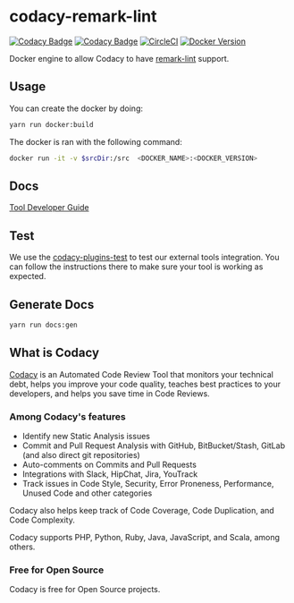 # codacy-remark-lint

[![Codacy Badge](https://api.codacy.com/project/badge/Grade/65d66b1b6f134ef6b7225d2b66a8987d)](https://www.codacy.com/gh/codacy/codacy-remark-lint?utm_source=github.com&amp;utm_medium=referral&amp;utm_content=codacy/codacy-remark-lint&amp;utm_campaign=Badge_Grade)
[![Codacy Badge](https://api.codacy.com/project/badge/Coverage/65d66b1b6f134ef6b7225d2b66a8987d)](https://www.codacy.com/gh/codacy/codacy-remark-lint?utm_source=github.com&utm_medium=referral&utm_content=codacy/codacy-remark-lint&utm_campaign=Badge_Coverage)
[![CircleCI](https://circleci.com/gh/codacy/codacy-remark-lint.svg?style=svg)](https://circleci.com/gh/codacy/codacy-remark-lint)
[![Docker Version](https://images.microbadger.com/badges/version/codacy/codacy-remark-lint.svg)](https://microbadger.com/images/codacy/codacy-remark-lint "Get your own version badge on microbadger.com")

Docker engine to allow Codacy to have [remark-lint](https://github.com/remarkjs/remark-lint) support.

## Usage

You can create the docker by doing:

```sh
yarn run docker:build
```

The docker is ran with the following command:

```sh
docker run -it -v $srcDir:/src  <DOCKER_NAME>:<DOCKER_VERSION>
```

## Docs

[Tool Developer Guide](https://support.codacy.com/hc/en-us/articles/207994725-Tool-Developer-Guide)

## Test

We use the [codacy-plugins-test](https://github.com/codacy/codacy-plugins-test) to test our external tools integration.
You can follow the instructions there to make sure your tool is working as expected.

## Generate Docs

```sh
yarn run docs:gen
```

## What is Codacy

[Codacy](https://www.codacy.com/) is an Automated Code Review Tool
that monitors your technical debt, helps you improve your code quality,
teaches best practices to your developers,
and helps you save time in Code Reviews.

### Among Codacy's features

* Identify new Static Analysis issues
* Commit and Pull Request Analysis with GitHub, BitBucket/Stash, GitLab (and also direct git repositories)
* Auto-comments on Commits and Pull Requests
* Integrations with Slack, HipChat, Jira, YouTrack
* Track issues in Code Style, Security, Error Proneness, Performance, Unused Code and other categories

Codacy also helps keep track of Code Coverage, Code Duplication,
and Code Complexity.

Codacy supports PHP, Python, Ruby, Java, JavaScript, and Scala, among others.

### Free for Open Source

Codacy is free for Open Source projects.
